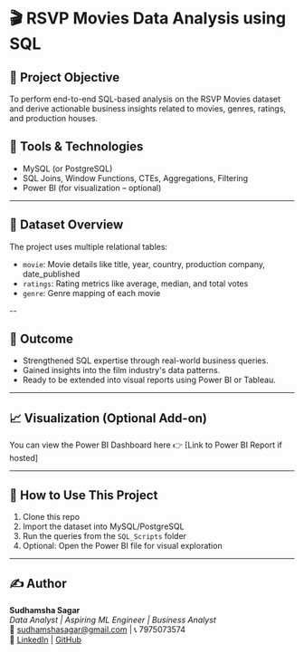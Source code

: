 # 🎬 RSVP Movies Data Analysis using SQL

## 📌 Project Objective
To perform end-to-end SQL-based analysis on the RSVP Movies dataset and derive actionable business insights related to movies, genres, ratings, and production houses.

## 🧰 Tools & Technologies
- MySQL (or PostgreSQL)
- SQL Joins, Window Functions, CTEs, Aggregations, Filtering
- Power BI (for visualization – optional)

---

## 📁 Dataset Overview

The project uses multiple relational tables:
- `movie`: Movie details like title, year, country, production company, date_published
- `ratings`: Rating metrics like average, median, and total votes
- `genre`: Genre mapping of each movie

--

## 🏁 Outcome
- Strengthened SQL expertise through real-world business queries.
- Gained insights into the film industry's data patterns.
- Ready to be extended into visual reports using Power BI or Tableau.

---

## 📈 Visualization (Optional Add-on)
You can view the Power BI Dashboard here 👉 [Link to Power BI Report if hosted]

---

## 📌 How to Use This Project
1. Clone this repo
2. Import the dataset into MySQL/PostgreSQL
3. Run the queries from the `SQL_Scripts` folder
4. Optional: Open the Power BI file for visual exploration

---

## ✍️ Author

**Sudhamsha Sagar**  
_Data Analyst | Aspiring ML Engineer | Business Analyst_  
📧 sudhamshasagar@gmail.com | 📞 7975073574  
🔗 [LinkedIn](https://www.linkedin.com/sudhamsha-sagar) | [GitHub](https://github.com/sudhamshasagar)
